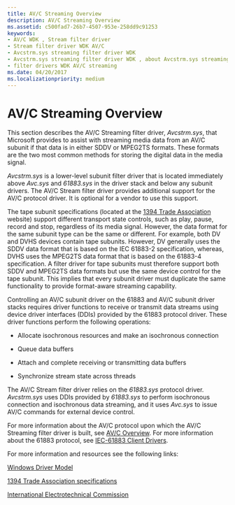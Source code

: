 ```yaml
---
title: AV/C Streaming Overview
description: AV/C Streaming Overview
ms.assetid: c500fad7-26b7-4507-953e-258dd9c91253
keywords:
- AV/C WDK , Stream filter driver
- Stream filter driver WDK AV/C
- Avcstrm.sys streaming filter driver WDK
- Avcstrm.sys streaming filter driver WDK , about Avcstrm.sys streaming filter driver
- filter drivers WDK AV/C streaming
ms.date: 04/20/2017
ms.localizationpriority: medium
---
```


# AV/C Streaming Overview

This section describes the AV/C Streaming filter driver, *Avcstrm.sys*, that Microsoft provides to assist with streaming media data from an AV/C subunit if that data is in either SDDV or MPEG2TS formats. These formats are the two most common methods for storing the digital data in the media signal.

*Avcstrm.sys* is a lower-level subunit filter driver that is located immediately above *Avc.sys* and *61883.sys* in the driver stack and below any subunit drivers. The AV/C Stream filter driver provides additional support for the AV/C protocol driver. It is optional for a vendor to use this support.

The tape subunit specifications (located at the [1394 Trade Association](https://go.microsoft.com/fwlink/p/?LinkId=518448) website) support different transport state controls, such as play, pause, record and stop, regardless of its media signal. However, the data format for the same subunit type can be the same or different. For example, both DV and DVHS devices contain tape subunits. However, DV generally uses the SDDV data format that is based on the IEC 61883-2 specification, whereas, DVHS uses the MPEG2TS data format that is based on the 61883-4 specification. A filter driver for tape subunits must therefore support both SDDV and MPEG2TS data formats but use the same device control for the tape subunit. This implies that every subunit driver must duplicate the same functionality to provide format-aware streaming capability.

Controlling an AV/C subunit driver on the 61883 and AV/C subunit driver stacks requires driver functions to receive or transmit data streams using device driver interfaces (DDIs) provided by the 61883 protocol driver. These driver functions perform the following operations:

- Allocate isochronous resources and make an isochronous connection

- Queue data buffers

- Attach and complete receiving or transmitting data buffers

- Synchronize stream state across threads

The AV/C Stream filter driver relies on the *61883.sys* protocol driver. *Avcstrm.sys* uses DDIs provided by *61883.sys* to perform isochronous connection and isochronous data streaming, and it uses *Avc.sys* to issue AV/C commands for external device control.

For more information about the AV/C protocol upon which the AV/C Streaming filter driver is built, see [AV/C Overview](av-c-overview.md). For more information about the 61883 protocol, see [IEC-61883 Client Drivers](https://msdn.microsoft.com/library/windows/hardware/ff537188).

For more information and resources see the following links:

[Windows Driver Model](https://docs.microsoft.com/windows-hardware/drivers/kernel/windows-driver-model)

[1394 Trade Association specifications](https://go.microsoft.com/fwlink/p/?linkid=518448)

[International Electrotechnical Commission](https://go.microsoft.com/fwlink/p/?linkid=8732)

